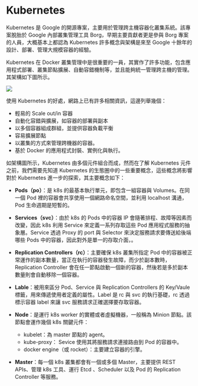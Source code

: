 # Kubernetes
Kubernetes 是 Google 的開源專案，主要用於管理跨主機容器化叢集系統。該專案脫胎於 Google 內部叢集管理工具 Borg，早期主要貢獻者更是參與 Borg 專案的人員，大概基本上都認為 Kubernetes 許多概念與架構是來至 Google 十餘年的設計、部署、管理大規模容器的經驗。

Kubernetes 在 Docker 叢集管理中是很重要的一員，其實作了許多功能，包含應用程式部署、叢集節點擴展、自動容錯機制等，並且能夠統一管理跨主機的管理。其架構如下圖所示。

![](images/kubernets-arch.png)

使用 Kubernetes 的好處，網路上已有許多相關資訊，這邊列舉幾個：
* 輕易的 Scale out/in 容器
* 自動化容錯與擴展，如容器的部署與副本
* 以多個容器組成群組，並提供容器負載平衡
* 容易擴展節點
* 以叢集的方式來管理跨機器的容器。
* 基於 Docker 的應用程式封裝、實例化與執行。

如架構圖所示，Kubernetes 由多個元件組合而成，然而在了解 Kubernetes 元件之前，我們需要先知道 Kubernetes 的生態圈中的一些重要概念，這些概念將影響對於 Kubernetes 進一步的探索，其主要概念如下：
* **Pods（po）**：是 k8s 的最基本執行單元，即包含一組容器與 Volumes。在同一個 Pod 裡的容器會共享使用一個網路命名空間，並利用 localhost 溝通，Pod 生命週期是短暫的。

* **Services（svc）**：由於 k8s 的 Pods 中的容器 IP 會隨著排程、故障等因素而改變，因此 k8s 利用 Service 來定義一系列存取這些 Pod 應用程式服務的抽象層。Service 透過 Proxy 的 port 與 Selector 來決定服務請求要傳送給後端哪些 Pods 中的容器，因此對外是單一的存取介面，。

* **Replication Controllers（rc）**：主要確保 k8s 叢集所指定 Pod 中的容器被正常運作的副本數量，當正在執行的容器發生故障，而少於副本數時，Replication Controller 會在任一節點啟動一個新的容器，然後若是多於副本數量則會自動移除一個容器。

* **Lable**：被用來區分 Pod、Service 與 Replication Controllers 的 Key/Vaule 標籤，用來傳遞使用者定義的屬性。Label 是 rc 與 svc 的執行基礎，rc 透過標示容器 label 來讓 svc 服務請求正確選擇要存取容器。

* **Node**：是運行 k8s worker 的實體或者虛擬機器，一般稱為 Minion 節點。該節點會運作幾個 k8s 關鍵元件：
  * kubelet：為 master 節點的 agent。
  * kube-proxy： Sevice 使用其將服務請求連接路由到 Pod 的容器中。
  * docker engine（或 rocket）：主要建立容器的引擎。

* **Master**：每一個 k8s 叢集都會有一個或多個 Master，主要提供 REST APIs、管理 k8s 工具、運行 Etcd 、Scheduler 以及 Pod 的 Replication Controller 等服務。
